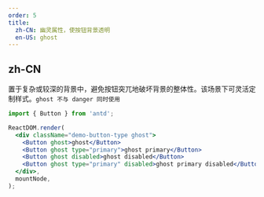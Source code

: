 ```yaml
---
order: 5
title:
  zh-CN: 幽灵属性，使按钮背景透明
  en-US: ghost
---
```


## zh-CN

置于复杂或较深的背景中，避免按钮突兀地破坏背景的整体性。该场景下可灵活定制样式。`ghost 不与 danger 同时使用`

```jsx
import { Button } from 'antd';

ReactDOM.render(
  <div className="demo-button-type ghost">
    <Button ghost>ghost</Button>
    <Button ghost type="primary">ghost primary</Button>
    <Button ghost disabled>ghost disabled</Button>
    <Button ghost type="primary" disabled>ghost primary disabled</Button>
  </div>,
  mountNode,
);
```

